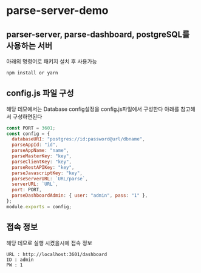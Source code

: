 # parse-server-demo

## parser-server, parse-dashboard, postgreSQL를 사용하는 서버
아래의 명령어로 패키지 설치 후 사용가능
```js
npm install or yarn
```

## config.js 파일 구성
해당 데모에서는 Database config설정을 config.js파일에서 구성한다
아래를 참고해서 구성하면된다
```js
const PORT = 3601;
const config = {
  databaseURI: "postgres://id:password@url/dbname",
  parseAppId: "id",
  parseAppName: "name",
  parseMasterKey: "key",
  parseClientKey: "key",
  parseRestAPIKey: "key",
  parseJavascriptKey: "key",
  parseServerURL: `URL/parse`,
  serverURL: `URL`,
  port: PORT,
  parseDashboardAdmin: { user: "admin", pass: "1" },
};
module.exports = config;
```

## 접속 정보
해당 데모로 실행 시켰을시에 접속 정보
```
URL : http://localhost:3601/dashboard
ID : admin
PW : 1
```